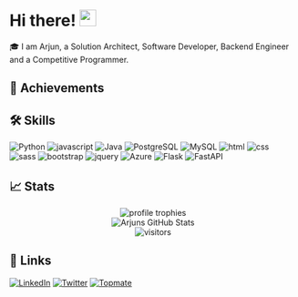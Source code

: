 # Hi there! <img src="https://media.giphy.com/media/hvRJCLFzcasrR4ia7z/giphy.gif" width="29px">

🎓 I am Arjun, a Solution Architect, Software Developer, Backend Engineer and a Competitive Programmer. 

## 🏅 Achievements

## 🛠️ Skills

![Python](https://img.shields.io/badge/Python-3178C6?style=for-the-badge&logo=typescript&logoColor=white)
![javascript](https://img.shields.io/badge/javascript-323330?style=for-the-badge&logo=javascript&logoColor=F7DF1E)
![Java](https://img.shields.io/badge/Java-3776AB?style=for-the-badge&logo=python&logoColor=white)
![PostgreSQL](https://img.shields.io/badge/PostgreSQL-28B6F6?style=for-the-badge&logo=postgresql&logoColor=white)
![MySQL](https://img.shields.io/badge/MySQL-28B6F6?style=for-the-badge&logo=mysql&logoColor=white)
![html](https://img.shields.io/badge/HTML5-E34F26?style=for-the-badge&logo=html5&logoColor=white)
![css](https://img.shields.io/badge/CSS3-1572B6?style=for-the-badge&logo=css3&logoColor=white)
![sass](https://img.shields.io/badge/SASS-CC6699?style=for-the-badge&logo=sass&logoColor=white)
![bootstrap](https://img.shields.io/badge/Bootstrap-563D7C?style=for-the-badge&logo=bootstrap&logoColor=white)
![jquery](https://img.shields.io/badge/jQuery-0769AD?style=for-the-badge&logo=jquery&logoColor=white)
![Azure](https://img.shields.io/badge/Azure-0078D4?style=for-the-badge&logo=MicrosoftAzure&logoColor=white)
![Flask](https://img.shields.io/badge/Flask-000000?style=for-the-badge&logo=flask&logoColor=white)
![FastAPI](https://img.shields.io/badge/FastAPI-009688?style=for-the-badge&logo=fastapi&logoColor=white)
## 📈 Stats

<div align="center">
    <img src="https://github-profile-trophy.vercel.app/?username=vishyarjun&row=1&column=6&margin-h=8&theme=darkhub&count_private=true&margin-w=15&no-frame=true" alt="profile trophies" />
    <br />
    <img src="https://github-readme-stats.vercel.app/api?username=vishyarjun&show_icons=true&hide_border=true" alt="Arjuns GitHub Stats">
    <br />
    <img src="https://visitor-badge.laobi.icu/badge?page_id=vishyarjun.vishyarjun" alt="visitors">
</div>

## 🔗 Links

[![LinkedIn](https://img.shields.io/badge/Linked_In-0077B5?style=for-the-badge&logo=LinkedIn&logoColor=white)](https://www.linkedin.com/in/arjunvv/)
[![Twitter](https://img.shields.io/badge/Twitter-0077B5?style=for-the-badge&logo=Twitter&logoColor=white)](https://twitter.com/vishyarjun)
[![Topmate](https://img.shields.io/badge/Topmate-d94d37?style=for-the-badge&logoColor=white)](https://topmate.io/vishyarjun)

